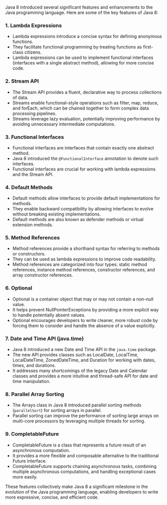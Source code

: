 Java 8 introduced several significant features and enhancements to the Java programming language. Here are some of the key features of Java 8:

### 1. Lambda Expressions
- Lambda expressions introduce a concise syntax for defining anonymous functions.
- They facilitate functional programming by treating functions as first-class citizens.
- Lambda expressions can be used to implement functional interfaces (interfaces with a single abstract method), allowing for more concise code.

### 2. Stream API
- The Stream API provides a fluent, declarative way to process collections of data.
- Streams enable functional-style operations such as filter, map, reduce, and forEach, which can be chained together to form complex data processing pipelines.
- Streams leverage lazy evaluation, potentially improving performance by avoiding unnecessary intermediate computations.

### 3. Functional Interfaces
- Functional interfaces are interfaces that contain exactly one abstract method.
- Java 8 introduced the `@FunctionalInterface` annotation to denote such interfaces.
- Functional interfaces are crucial for working with lambda expressions and the Stream API.

### 4. Default Methods
- Default methods allow interfaces to provide default implementations for methods.
- They enable backward compatibility by allowing interfaces to evolve without breaking existing implementations.
- Default methods are also known as defender methods or virtual extension methods.

### 5. Method References
- Method references provide a shorthand syntax for referring to methods or constructors.
- They can be used as lambda expressions to improve code readability.
- Method references are categorized into four types: static method references, instance method references, constructor references, and array constructor references.

### 6. Optional
- Optional is a container object that may or may not contain a non-null value.
- It helps prevent NullPointerExceptions by providing a more explicit way to handle potentially absent values.
- Optional encourages developers to write cleaner, more robust code by forcing them to consider and handle the absence of a value explicitly.

### 7. Date and Time API (java.time)
- Java 8 introduced a new Date and Time API in the `java.time` package.
- The new API provides classes such as LocalDate, LocalTime, LocalDateTime, ZonedDateTime, and Duration for working with dates, times, and durations.
- It addresses many shortcomings of the legacy Date and Calendar classes and provides a more intuitive and thread-safe API for date and time manipulation.

### 8. Parallel Array Sorting
- The Arrays class in Java 8 introduced parallel sorting methods (`parallelSort`) for sorting arrays in parallel.
- Parallel sorting can improve the performance of sorting large arrays on multi-core processors by leveraging multiple threads for sorting.

### 9. CompletableFuture
- CompletableFuture is a class that represents a future result of an asynchronous computation.
- It provides a more flexible and composable alternative to the traditional Future interface.
- CompletableFuture supports chaining asynchronous tasks, combining multiple asynchronous computations, and handling exceptional cases more easily.

These features collectively make Java 8 a significant milestone in the evolution of the Java programming language, enabling developers to write more expressive, concise, and efficient code.